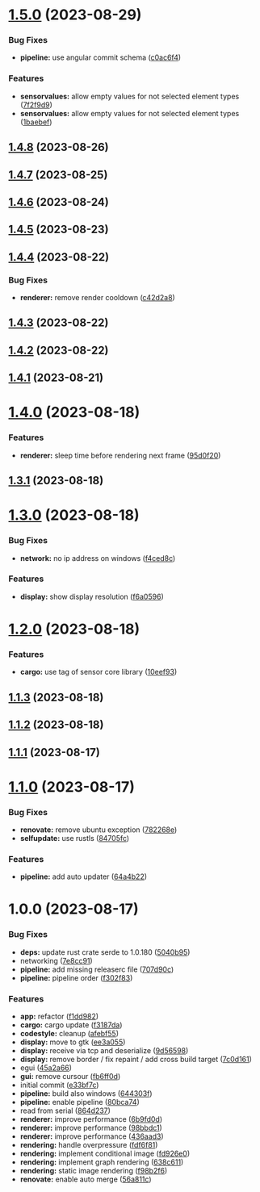 # [1.5.0](https://github.com/RouHim/sensor-display/compare/v1.4.8...v1.5.0) (2023-08-29)


### Bug Fixes

* **pipeline:** use angular commit schema ([c0ac6f4](https://github.com/RouHim/sensor-display/commit/c0ac6f4a57ef37f498ba3ccfdecd5b325c9b75ac))


### Features

* **sensorvalues:** allow empty values for not selected element types ([7f2f9d9](https://github.com/RouHim/sensor-display/commit/7f2f9d92091b42d99c6ed765c2051af703d6d669))
* **sensorvalues:** allow empty values for not selected element types ([1baebef](https://github.com/RouHim/sensor-display/commit/1baebef582bab2d7af1bf26479869cb267a564e5))

## [1.4.8](https://github.com/RouHim/sensor-display/compare/v1.4.7...v1.4.8) (2023-08-26)

## [1.4.7](https://github.com/RouHim/sensor-display/compare/v1.4.6...v1.4.7) (2023-08-25)

## [1.4.6](https://github.com/RouHim/sensor-display/compare/v1.4.5...v1.4.6) (2023-08-24)

## [1.4.5](https://github.com/RouHim/sensor-display/compare/v1.4.4...v1.4.5) (2023-08-23)

## [1.4.4](https://github.com/RouHim/sensor-display/compare/v1.4.3...v1.4.4) (2023-08-22)


### Bug Fixes

* **renderer:** remove render cooldown ([c42d2a8](https://github.com/RouHim/sensor-display/commit/c42d2a80ba91d6c6981e531a682e37234f67ebdd))

## [1.4.3](https://github.com/RouHim/sensor-display/compare/v1.4.2...v1.4.3) (2023-08-22)

## [1.4.2](https://github.com/RouHim/sensor-display/compare/v1.4.1...v1.4.2) (2023-08-22)

## [1.4.1](https://github.com/RouHim/sensor-display/compare/v1.4.0...v1.4.1) (2023-08-21)

# [1.4.0](https://github.com/RouHim/sensor-display/compare/v1.3.1...v1.4.0) (2023-08-18)


### Features

* **renderer:** sleep time before rendering next frame ([95d0f20](https://github.com/RouHim/sensor-display/commit/95d0f20c621a908b1ffdabd6c28d11190aa27813))

## [1.3.1](https://github.com/RouHim/sensor-display/compare/v1.3.0...v1.3.1) (2023-08-18)

# [1.3.0](https://github.com/RouHim/sensor-display/compare/v1.2.0...v1.3.0) (2023-08-18)


### Bug Fixes

* **network:** no ip address on windows ([f4ced8c](https://github.com/RouHim/sensor-display/commit/f4ced8cf5d3ab37826687e6493f73c8b838b0578))


### Features

* **display:** show display resolution ([f6a0596](https://github.com/RouHim/sensor-display/commit/f6a05960f286cd8ab25723cdc2b08647ac98c94c))

# [1.2.0](https://github.com/RouHim/sensor-display/compare/v1.1.3...v1.2.0) (2023-08-18)


### Features

* **cargo:** use tag of sensor core library ([10eef93](https://github.com/RouHim/sensor-display/commit/10eef93164370b3a78fbadc725a0a559d7b1a6e5))

## [1.1.3](https://github.com/RouHim/sensor-display/compare/v1.1.2...v1.1.3) (2023-08-18)

## [1.1.2](https://github.com/RouHim/sensor-display/compare/v1.1.1...v1.1.2) (2023-08-18)

## [1.1.1](https://github.com/RouHim/sensor-display/compare/v1.1.0...v1.1.1) (2023-08-17)

# [1.1.0](https://github.com/RouHim/sensor-display/compare/v1.0.0...v1.1.0) (2023-08-17)


### Bug Fixes

* **renovate:** remove ubuntu exception ([782268e](https://github.com/RouHim/sensor-display/commit/782268ede2f7fc43a4e215cd084b30968fe27cf9))
* **selfupdate:** use rustls ([84705fc](https://github.com/RouHim/sensor-display/commit/84705fc52c5822233b7d02e1e22f887c15094293))


### Features

* **pipeline:** add auto updater ([64a4b22](https://github.com/RouHim/sensor-display/commit/64a4b22c8f67483650958a3d36e2af0d5ec3740e))

# 1.0.0 (2023-08-17)


### Bug Fixes

* **deps:** update rust crate serde to 1.0.180 ([5040b95](https://github.com/RouHim/sensor-display/commit/5040b957ce06467f77f555e5be7570980857b5d6))
* networking ([7e8cc91](https://github.com/RouHim/sensor-display/commit/7e8cc91ff4190742536f5114a8948e5101459e30))
* **pipeline:** add missing releaserc file ([707d90c](https://github.com/RouHim/sensor-display/commit/707d90c495228b77537acfe7398889dd135ecbf9))
* **pipeline:** pipeline order ([f302f83](https://github.com/RouHim/sensor-display/commit/f302f83cf95b14ecc84cd4f3f8c12f621f9159b5))


### Features

* **app:** refactor ([f1dd982](https://github.com/RouHim/sensor-display/commit/f1dd982c06defec9f73c33ebc01b7bdf84ee49b1))
* **cargo:** cargo update ([f3187da](https://github.com/RouHim/sensor-display/commit/f3187da479ffe1b7916502f69cb99a374a930116))
* **codestyle:** cleanup ([afebf55](https://github.com/RouHim/sensor-display/commit/afebf550f6bcf8755966054b5bc8ccf72e6eb3ba))
* **display:** move to gtk ([ee3a055](https://github.com/RouHim/sensor-display/commit/ee3a05591178803836a6e94da24aa742355ca8a0))
* **display:** receive via tcp and deserialize ([9d56598](https://github.com/RouHim/sensor-display/commit/9d565982662e3ab0ce795d7988b94a15a4ce1a04))
* **display:** remove border / fix repaint / add cross build target ([7c0d161](https://github.com/RouHim/sensor-display/commit/7c0d161bd156660380710a8e3edd5f4f13b713c4))
* egui ([45a2a66](https://github.com/RouHim/sensor-display/commit/45a2a662081f196e7e31ffa5ee43eca5b3260ad9))
* **gui:** remove cursour ([fb6ff0d](https://github.com/RouHim/sensor-display/commit/fb6ff0d0cd758fbc6d584ad826ef77495e451f41))
* initial commit ([e33bf7c](https://github.com/RouHim/sensor-display/commit/e33bf7c12b4d21441cf0af88c84da56b1b051de8))
* **pipeline:** build also windows ([644303f](https://github.com/RouHim/sensor-display/commit/644303f9cc266b1f54237b8d5f80ae083bac0a41))
* **pipeline:** enable pipeline ([80bca74](https://github.com/RouHim/sensor-display/commit/80bca74c40ac18afe1c9716743502d24c98d8854))
* read from serial ([864d237](https://github.com/RouHim/sensor-display/commit/864d2374c4d400a04910b8f99a4999f688da6eba))
* **renderer:** improve performance ([6b9fd0d](https://github.com/RouHim/sensor-display/commit/6b9fd0d689bac26f845e53908e08d38119a0d303))
* **renderer:** improve performance ([98bbdc1](https://github.com/RouHim/sensor-display/commit/98bbdc1fe324e3e68f3523fcb08e3d295951df6a))
* **renderer:** improve performance ([436aad3](https://github.com/RouHim/sensor-display/commit/436aad3fd92cea0835b489020293b30ad6aae6bc))
* **rendering:** handle overpressure ([fdf6f81](https://github.com/RouHim/sensor-display/commit/fdf6f813450eb3380224b486cfa4f11533af1718))
* **rendering:** implement conditional image ([fd926e0](https://github.com/RouHim/sensor-display/commit/fd926e0033652a9f8d36c10c730ef71f70e7184b))
* **rendering:** implement graph rendering ([638c611](https://github.com/RouHim/sensor-display/commit/638c6114c655f2cc11c81add1961091763071931))
* **rendering:** static image rendering ([f98b2f6](https://github.com/RouHim/sensor-display/commit/f98b2f6233c37a0bb6eb56041baa24312bd13318))
* **renovate:** enable auto merge ([56a811c](https://github.com/RouHim/sensor-display/commit/56a811cf3336e61e32317228e69757cb78bd9abd))
